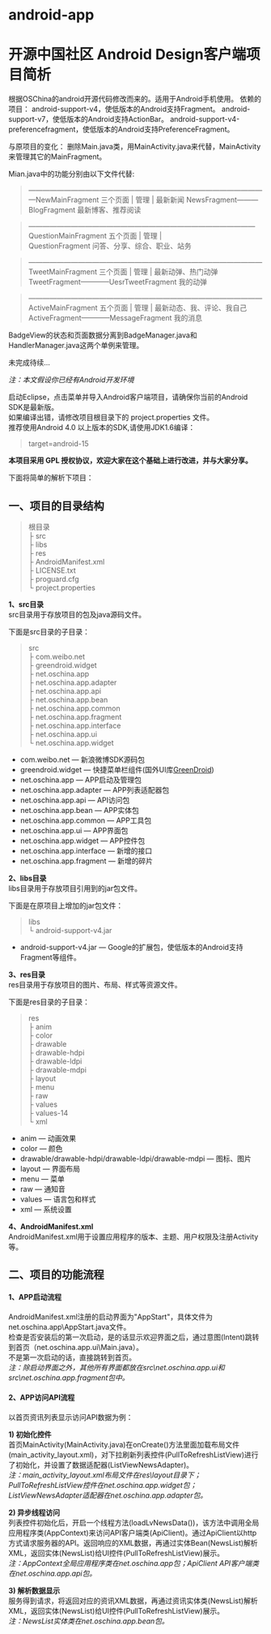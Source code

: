 android-app
===========

# **开源中国社区 Android Design客户端项目简析** #

根据OSChina的android开源代码修改而来的。适用于Android手机使用。
依赖的项目：
android-support-v4，使低版本的Android支持Fragment。
android-support-v7，使低版本的Android支持ActionBar。
android-support-v4-preferencefragment，使低版本的Android支持PreferenceFragment。

与原项目的变化：
删除Main.java类，用MainActivity.java来代替，MainActivity来管理其它的MainFragment。

Mian.java中的功能分别由以下文件代替:

> ——————————————————————————————————NewMainFragment              三个页面
						  			     |
					  			             管理
					  		    	     |
 	   			    最新新闻    NewsFragment———BlogFragment     最新博客、推荐阅读



> ————————————————————————————————QuestionMainFragment           五个页面
										  |
					 	  			       管理
					  					  |  
 	          	   				   QuestionFragment     问答、分享、综合、职业、站务
 		 

 
> —————————————————————————————————TweetMainFragment             三个页面
										  |
								 	       管理
					  					  |
	         最新动弹、热门动弹   TweetFragment————UesrTweetFragment   我的动弹
	
	
	
> —————————————————————————————————ActiveMainFragment            五个页面
					 					  |
								 	       管理
					  					  |
 最新动态、我、评论、我自己   ActiveFragment————MessageFragment     我的消息
 
 		  
BadgeView的状态和页面数据分离到BadgeManager.java和HandlerManager.java这两个单例来管理。


未完成待续...



*注：本文假设你已经有Android开发环境*

启动Eclipse，点击菜单并导入Android客户端项目，请确保你当前的Android SDK是最新版。<br>
如果编译出错，请修改项目根目录下的 project.properties 文件。<br>
推荐使用Android 4.0 以上版本的SDK,请使用JDK1.6编译：

> target=android-15

**本项目采用 GPL 授权协议，欢迎大家在这个基础上进行改进，并与大家分享。**

下面将简单的解析下项目：

## **一、项目的目录结构** ##
> 根目录<br>
> ├ src<br>
> ├ libs<br>
> ├ res<br>
> ├ AndroidManifest.xml<br>
> ├ LICENSE.txt<br>
> ├ proguard.cfg<br>
> └ project.properties<br>

**1、src目录**<br>
src目录用于存放项目的包及java源码文件。

下面是src目录的子目录：
> src<br>
> ├ com.weibo.net<br>
> ├ greendroid.widget<br>
> ├ net.oschina.app<br>
> ├ net.oschina.app.adapter<br>
> ├ net.oschina.app.api<br>
> ├ net.oschina.app.bean<br>
> ├ net.oschina.app.common<br>
> ├ net.oschina.app.fragment<br>
> ├ net.oschina.app.interface<br>
> ├ net.oschina.app.ui<br>
> └ net.oschina.app.widget<br>

- com.weibo.net — 新浪微博SDK源码包
- greendroid.widget — 快捷菜单栏组件(国外UI库[GreenDroid](http://www.oschina.net/p/greendroid))
- net.oschina.app — APP启动及管理包
- net.oschina.app.adapter — APP列表适配器包
- net.oschina.app.api — API访问包
- net.oschina.app.bean — APP实体包
- net.oschina.app.common — APP工具包
- net.oschina.app.ui — APP界面包
- net.oschina.app.widget — APP控件包
- net.oschina.app.interface — 新增的接口
- net.oschina.app.fragment — 新增的碎片


**2、libs目录**<br>
libs目录用于存放项目引用到的jar包文件。

下面是在原项目上增加的jar包文件：
> libs<br>
> └ android-support-v4.jar<br>

- android-support-v4.jar — Google的扩展包，使低版本的Android支持Fragment等组件。

**3、res目录**<br>
res目录用于存放项目的图片、布局、样式等资源文件。

下面是res目录的子目录：
> res<br>
> ├ anim<br>
> ├ color<br>
> ├ drawable<br>
> ├ drawable-hdpi<br>
> ├ drawable-ldpi<br>
> ├ drawable-mdpi<br>
> ├ layout<br>
> ├ menu<br>
> ├ raw<br>
> ├ values<br>
> ├ values-14<br>
> └ xml<br>

- anim — 动画效果
- color — 颜色
- drawable/drawable-hdpi/drawable-ldpi/drawable-mdpi — 图标、图片
- layout — 界面布局
- menu — 菜单
- raw — 通知音
- values — 语言包和样式
- xml — 系统设置

**4、AndroidManifest.xml**<br>
AndroidManifest.xml用于设置应用程序的版本、主题、用户权限及注册Activity等。

## **二、项目的功能流程** ##

#### 1、APP启动流程 ####
AndroidManifest.xml注册的启动界面为"AppStart"，具体文件为net.oschina.app\AppStart.java文件。<br>检查是否安装后的第一次启动，是的话显示欢迎界面之后，通过意图(Intent)跳转到首页（net.oschina.app.ui\Main.java）。<br>不是第一次启动的话，直接跳转到首页。<br>
*注：除启动界面之外，其他所有界面都放在src\net.oschina.app.ui和src\net.oschina.app.fragment包中。*

#### 2、APP访问API流程 ####

以首页资讯列表显示访问API数据为例：

**1) 初始化控件**<br>
首页MainActivity(MainActivity.java)在onCreate()方法里面加载布局文件(main_activity_layout.xml)，对下拉刷新列表控件(PullToRefreshListView)进行了初始化，并设置了数据适配器(ListViewNewsAdapter)。<br>
*注：main_activity_layout.xml布局文件在res\layout目录下；PullToRefreshListView控件在net.oschina.app.widget包；ListViewNewsAdapter适配器在net.oschina.app.adapter包。*

**2) 异步线程访问**<br>
列表控件初始化后，开启一个线程方法(loadLvNewsData())，该方法中调用全局应用程序类(AppContext)来访问API客户端类(ApiClient)。通过ApiClient以http方式请求服务器的API。返回响应的XML数据，再通过实体Bean(NewsList)解析XML，返回实体(NewsList)给UI控件(PullToRefreshListView)展示。<br>
*注：AppContext全局应用程序类在net.oschina.app包；ApiClient API客户端类在net.oschina.app.api包。*

**3) 解析数据显示**<br>
服务得到请求，将返回对应的资讯XML数据，再通过资讯实体类(NewsList)解析XML，返回实体(NewsList)给UI控件(PullToRefreshListView)展示。<br>
*注：NewsList实体类在net.oschina.app.bean包。*